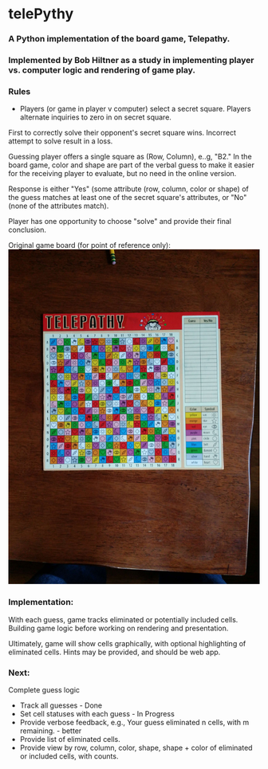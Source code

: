 # telePythy
### A Python implementation of the board game, Telepathy. 
### Implemented by Bob Hiltner as a study in implementing player vs. computer logic and rendering of game play.

### Rules

* Players (or game in player v computer) select a secret square. Players alternate inquiries to zero in on secret square. 

First to correctly solve their opponent's secret square wins. Incorrect attempt to solve result in a loss.

Guessing player offers a single square as (Row, Column), e..g, "B2." In the board game, color and shape are part of the verbal guess to make it easier for the receiving player to evaluate, but no need in the online version.

Response is either "Yes" (some attribute (row, column, color or shape) of the guess matches at least one of the secret square's attributes, or "No" (none of the attributes match).

Player has one opportunity to choose "solve" and provide their final conclusion.

Original game board (for point of reference only): 
![alt text](./game_board_original_telepathy.jpg "Example Game Board")


### Implementation: 
With each guess, game tracks eliminated or potentially included cells. Building game logic before working on rendering and presentation.

Ultimately, game will show cells graphically, with optional highlighting of eliminated cells. Hints may be provided, and should be web app.

### Next:
Complete guess logic

* Track all guesses - Done
* Set cell statuses with each guess - In Progress
* Provide verbose feedback, e.g., Your guess eliminated n cells, with m remaining. - better
* Provide list of eliminated cells.
* Provide view by row, column, color, shape, shape + color of eliminated or included cells, with counts.  